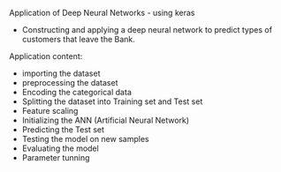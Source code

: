Application of Deep Neural Networks - using keras 

- Constructing and applying a deep neural network to predict types of customers that leave the Bank.

Application content:
- importing the dataset
- preprocessing the dataset
- Encoding the categorical data
- Splitting the dataset into Training set and Test set
- Feature scaling
- Initializing the ANN (Artificial Neural Network)
- Predicting the Test set
- Testing the model on new samples 
- Evaluating the model
- Parameter tunning 
